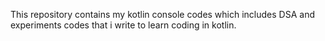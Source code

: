 This repository contains my kotlin console codes which includes DSA and experiments codes that i write to learn coding in kotlin.
